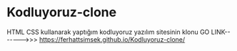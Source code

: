 # Kodluyoruz-clone
 HTML CSS kullanarak yaptığım kodluyoruz yazılım sitesinin klonu
 GO LINK------->>> https://ferhattsimsek.github.io/Kodluyoruz-clone/
